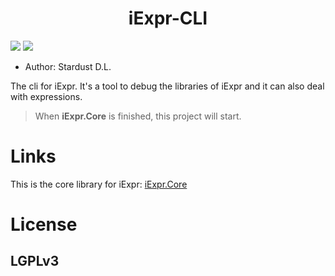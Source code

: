 <div align="center">
    <!--<img src="./resources/images/core.png" width = "8%"/>-->
    <h1>iExpr-CLI</h1>
</div>

![](https://img.shields.io/badge/framework-.netstandard2.0-blue.svg)
![](http://progressed.io/bar/0?title=done)

[x]: ![](https://img.shields.io/badge/build-passing-brightgreen.svg)
[x]: [![](https://img.shields.io/badge/nuget-v0.3-brightgreen.svg)](https://www.nuget.org/packages/iExpr.Core/0.3.0)

+ Author: Stardust D.L.

The cli for iExpr. It's a tool to debug the libraries of iExpr and it can also deal with expressions.

> When **iExpr.Core** is finished, this project will start.

# Links

This is the core library for iExpr: [iExpr.Core](https://github.com/iExpr/iExpr.Core)

# License

## LGPLv3